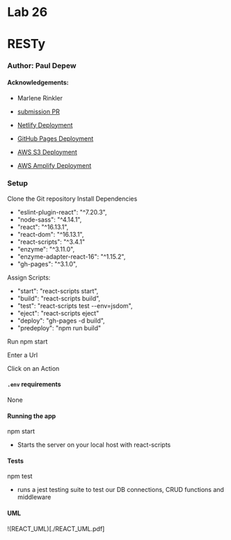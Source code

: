 # Lab 26

# RESTy

### Author: Paul Depew
#### Acknowledgements: 
  - Marlene Rinkler

- [submission PR](https://github.com/PaulDepew/resty)

- [Netlify Deployment](https://distracted-roentgen-6951b6.netlify.app/)
- [GitHub Pages Deployment](https://pauldepew.github.io/resty/)
- [AWS S3 Deployment](http://resty-app-test.s3-website-us-west-2.amazonaws.com/)
- [AWS Amplify Deployment](https://master.d30w5wk5pui6fs.amplifyapp.com/)

### Setup

Clone the Git repository
Install Dependencies
   - "eslint-plugin-react": "^7.20.3",
   - "node-sass": "^4.14.1",
   - "react": "^16.13.1",
   - "react-dom": "^16.13.1",
   - "react-scripts": "^3.4.1"
   - "enzyme": "^3.11.0",
   - "enzyme-adapter-react-16": "^1.15.2",
   - "gh-pages": "^3.1.0",
  

Assign Scripts:
  - "start": "react-scripts start",
  - "build": "react-scripts build",
  - "test": "react-scripts test --env=jsdom",
  - "eject": "react-scripts eject"
  - "deploy": "gh-pages -d build",
  - "predeploy": "npm run build"

Run npm start

Enter a Url

Click on an Action

#### `.env` requirements

None

#### Running the app

npm start
  - Starts the server on your local host with react-scripts


#### Tests

npm test 
  - runs a jest testing suite to test our DB connections, CRUD functions and middleware


#### UML

!(REACT_UML)[./REACT_UML.pdf]
